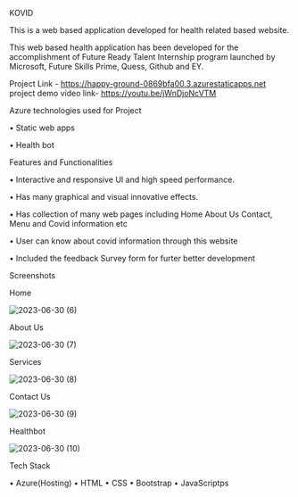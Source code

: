 KOVID

This is a web based application developed for health related based website.

This web based health application has been developed for the accomplishment of Future Ready Talent Internship program launched by Microsoft, Future Skills Prime, Quess, Github and EY.

Project Link - https://happy-ground-0869bfa00.3.azurestaticapps.net
project demo video link- https://youtu.be/jWnDjoNcVTM

Azure technologies used for Project

• Static web apps

• Health bot

Features and Functionalities

• Interactive and responsive UI and high speed performance.

• Has many graphical and visual innovative effects.

• Has collection of many web pages including Home About Us Contact, Menu and Covid information etc

• User can know about covid information through this website

• Included the feedback Survey form for furter better development

Screenshots

Home

![2023-06-30 (6)](https://github.com/20A31A0112/Project-1/assets/124118484/5cda413f-3f10-40ef-a2a9-d9de83107c86)

About Us

![2023-06-30 (7)](https://github.com/20A31A0112/Project-1/assets/124118484/638f43e8-b5ce-4b10-a286-b2e9a6118ef6)

Services

![2023-06-30 (8)](https://github.com/20A31A0112/Project-1/assets/124118484/4715cd06-9006-407a-8aec-f9db4f5e5923)

Contact Us

![2023-06-30 (9)](https://github.com/20A31A0112/Project-1/assets/124118484/3c8e388a-42ee-43ae-9455-19d3087babf5)

Healthbot

![2023-06-30 (10)](https://github.com/20A31A0112/Project-1/assets/124118484/33258be3-522e-4378-99be-6d46882abeef)


Tech Stack 

• Azure(Hosting)
• HTML
• CSS
• Bootstrap
• JavaScriptps
